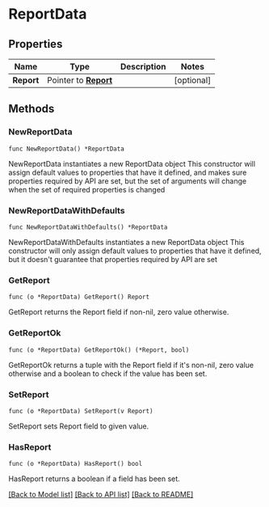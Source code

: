 # ReportData

## Properties

Name | Type | Description | Notes
------------ | ------------- | ------------- | -------------
**Report** | Pointer to [**Report**](Report.md) |  | [optional] 

## Methods

### NewReportData

`func NewReportData() *ReportData`

NewReportData instantiates a new ReportData object
This constructor will assign default values to properties that have it defined,
and makes sure properties required by API are set, but the set of arguments
will change when the set of required properties is changed

### NewReportDataWithDefaults

`func NewReportDataWithDefaults() *ReportData`

NewReportDataWithDefaults instantiates a new ReportData object
This constructor will only assign default values to properties that have it defined,
but it doesn't guarantee that properties required by API are set

### GetReport

`func (o *ReportData) GetReport() Report`

GetReport returns the Report field if non-nil, zero value otherwise.

### GetReportOk

`func (o *ReportData) GetReportOk() (*Report, bool)`

GetReportOk returns a tuple with the Report field if it's non-nil, zero value otherwise
and a boolean to check if the value has been set.

### SetReport

`func (o *ReportData) SetReport(v Report)`

SetReport sets Report field to given value.

### HasReport

`func (o *ReportData) HasReport() bool`

HasReport returns a boolean if a field has been set.


[[Back to Model list]](../README.md#documentation-for-models) [[Back to API list]](../README.md#documentation-for-api-endpoints) [[Back to README]](../README.md)


